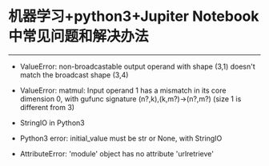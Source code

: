 # 机器学习+python3+Jupiter Notebook中常见问题和解决办法
----
* ValueError: non-broadcastable output operand with shape (3,1) doesn't match the broadcast shape (3,4)

* ValueError: matmul: Input operand 1 has a mismatch in its core dimension 0, with gufunc signature (n?,k),(k,m?)->(n?,m?) (size 1 is different from 3)

* StringIO in Python3

* Python3 error: initial_value must be str or None, with StringIO

* AttributeError: 'module' object has no attribute 'urlretrieve'

